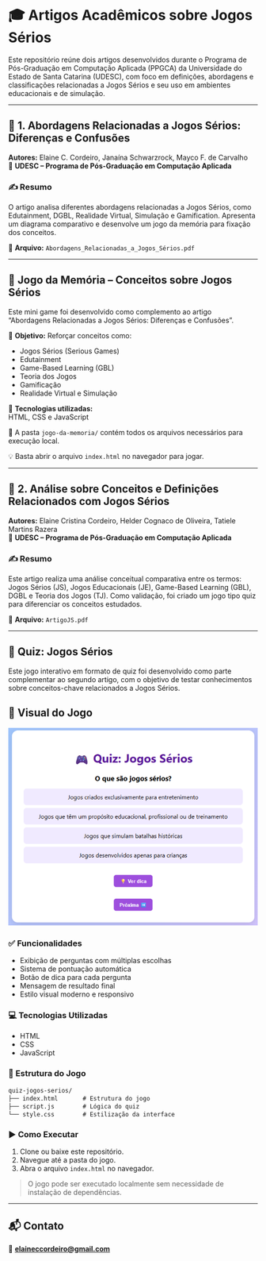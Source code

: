 # 🎓 Artigos Acadêmicos sobre Jogos Sérios

Este repositório reúne dois artigos desenvolvidos durante o Programa de Pós-Graduação em Computação Aplicada (PPGCA) da Universidade do Estado de Santa Catarina (UDESC), com foco em definições, abordagens e classificações relacionadas a Jogos Sérios e seu uso em ambientes educacionais e de simulação.

---

## 📄 1. Abordagens Relacionadas a Jogos Sérios: Diferenças e Confusões

**Autores:** Elaine C. Cordeiro, Janaína Schwarzrock, Mayco F. de Carvalho  
📍 **UDESC – Programa de Pós-Graduação em Computação Aplicada**

### ✍️ Resumo

O artigo analisa diferentes abordagens relacionadas a Jogos Sérios, como Edutainment, DGBL, Realidade Virtual, Simulação e Gamification. Apresenta um diagrama comparativo e desenvolve um jogo da memória para fixação dos conceitos.

📎 **Arquivo:** `Abordagens_Relacionadas_a_Jogos_Sérios.pdf`

---

## 🧠 Jogo da Memória – Conceitos sobre Jogos Sérios

Este mini game foi desenvolvido como complemento ao artigo  
“Abordagens Relacionadas a Jogos Sérios: Diferenças e Confusões”.

🎯 **Objetivo:** Reforçar conceitos como:
- Jogos Sérios (Serious Games)
- Edutainment
- Game-Based Learning (GBL)
- Teoria dos Jogos
- Gamificação
- Realidade Virtual e Simulação

🔧 **Tecnologias utilizadas:**  
HTML, CSS e JavaScript

📁 A pasta `jogo-da-memoria/` contém todos os arquivos necessários para execução local.

💡 Basta abrir o arquivo `index.html` no navegador para jogar.

---

## 📄 2. Análise sobre Conceitos e Definições Relacionados com Jogos Sérios

**Autores:** Elaine Cristina Cordeiro, Helder Cognaco de Oliveira, Tatiele Martins Razera  
📍 **UDESC – Programa de Pós-Graduação em Computação Aplicada**

### ✍️ Resumo

Este artigo realiza uma análise conceitual comparativa entre os termos: Jogos Sérios (JS), Jogos Educacionais (JE), Game-Based Learning (GBL), DGBL e Teoria dos Jogos (TJ). Como validação, foi criado um jogo tipo quiz para diferenciar os conceitos estudados.

📎 **Arquivo:** `ArtigoJS.pdf`

---

## 🧠 Quiz: Jogos Sérios

Este jogo interativo em formato de quiz foi desenvolvido como parte complementar ao segundo artigo, com o objetivo de testar conhecimentos sobre conceitos-chave relacionados a Jogos Sérios.

## 🎥 Visual do Jogo

![Interface do Quiz](quiz.png)

### ✅ Funcionalidades

- Exibição de perguntas com múltiplas escolhas
- Sistema de pontuação automática
- Botão de dica para cada pergunta
- Mensagem de resultado final
- Estilo visual moderno e responsivo

### 💻 Tecnologias Utilizadas
- HTML
- CSS
- JavaScript

### 📂 Estrutura do Jogo

```
quiz-jogos-serios/
├── index.html       # Estrutura do jogo
├── script.js        # Lógica do quiz
└── style.css        # Estilização da interface
```

### ▶️ Como Executar

1. Clone ou baixe este repositório.
2. Navegue até a pasta do jogo.
3. Abra o arquivo `index.html` no navegador.

> O jogo pode ser executado localmente sem necessidade de instalação de dependências.

---

## 📬 Contato

📧 **elaineccordeiro@gmail.com**

